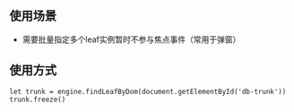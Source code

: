 ## 使用场景
* 需要批量指定多个leaf实例暂时不参与焦点事件（常用于弹窗）
## 使用方式
```
let trunk = engine.findLeafByDom(document.getElementById('db-trunk'))
trunk.freeze()
```